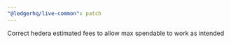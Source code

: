 ```yaml
---
"@ledgerhq/live-common": patch
---
```


Correct hedera estimated fees to allow max spendable to work as intended
